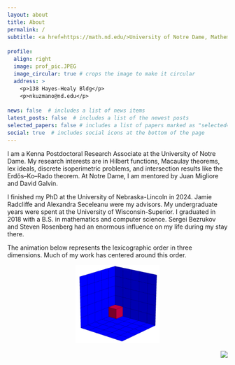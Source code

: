 ```yaml
---
layout: about
title: About
permalink: /
subtitle: <a href=https://math.nd.edu/>University of Notre Dame, Mathematics Department</a>

profile:
  align: right
  image: prof_pic.JPEG
  image_circular: true # crops the image to make it circular
  address: >
    <p>138 Hayes-Healy Bldg</p>
    <p>nkuzmano@nd.edu</p>

news: false  # includes a list of news items
latest_posts: false  # includes a list of the newest posts
selected_papers: false # includes a list of papers marked as "selected={true}"
social: true  # includes social icons at the bottom of the page
---
```


I am a Kenna Postdoctoral Research Associate at the University of Notre Dame.
My research interests are in Hilbert functions, Macaulay theorems, lex ideals, discrete isoperimetric problems, and intersection results like the Erdős–Ko–Rado theorem.
At Notre Dame, I am mentored by Juan Migliore and David Galvin.

I finished my PhD at the University of Nebraska-Lincoln in 2024.
Jamie Radcliffe and Alexandra Seceleanu were my advisors.
My undergraduate years were spent at the University of Wisconsin-Superior.
I graduated in 2018 with a B.S. in mathematics and computer science.
Sergei Bezrukov and Steven Rosenberg had an enormous influence on my life during my stay there.

The animation below represents the lexicographic order in three dimensions.
Much of my work has centered around this order.
<p align="center"><img src="/assets/img/5x5x5_Lex_animation.gif" width="38%" height="38%"/></p>


<p align="right"><a href="https://clustrmaps.com/site/1bygb" title="Visit tracker"><img src="//clustrmaps.com/map_v2.png?cl=ffffff&w=300&t=n&d=qnlr9H8Q9tcS1-t-9R2mQVmoOxkdV4vlf82gxt7s0gI&co=2d78ad&ct=ffffff" /></a></p>
